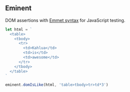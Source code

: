 ## Eminent

DOM assertions with [Emmet syntax](http://docs.emmet.io/abbreviations/) for JavaScript testing.

```javascript
let html = `
  <table>
    <tbody>
      <tr>
        <td>Kahlua</td>
        <td>is</td>
        <td>awesome</td>
      </tr>
    </tbody>
  </table>
`

eminent.domIsLike(html, 'table>tbody>tr>td*3')
```

